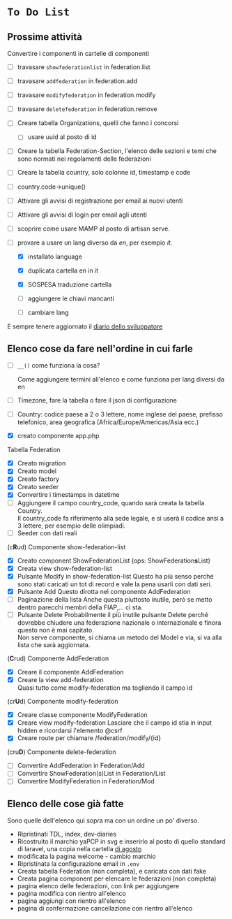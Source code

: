 # `To Do List`

## Prossime attività

Convertire i componenti in cartelle di componenti

- [ ] travasare `showfederationlist` in federation.list
- [ ] travasare `addfederation` in federation.add
- [ ] travasare `modifyfederation` in federation.modify
- [ ] travasare `deletefederation` in federation.remove

- [ ] Creare tabella Organizations, quelli che fanno i concorsi
  - [ ] usare uuid al posto di id

- [ ] Creare la tabella Federation-Section, l'elenco delle sezioni
e temi che sono normati nei regolamenti delle federazioni

- [ ] Creare la tabella country, solo colonne id, timestamp e code
- [ ] country.code->unique()
- [ ] Attivare gli avvisi di registrazione per email ai nuovi utenti
- [ ] Attivare gli avvisi di login per email agli utenti
- [ ] scoprire come usare MAMP al posto di artisan serve.

- [ ] provare a usare un lang diverso da *en*, per esempio *it*.
  - [x] installato language
  - [x] duplicata cartella en in it
  - [x] SOSPESA traduzione cartella
  - [ ] aggiungere le chiavi mancanti
  
  - [ ] cambiare lang

E sempre tenere aggiornato il [diario dello sviluppatore](./index.md)

## Elenco cose da fare nell'ordine in cui farle

- [ ] `__()` come funziona la cosa?

  Come aggiungere termini all'elenco e come funziona per lang diversi da en

- [ ] Timezone, fare la tabella o fare il json di configurazione
- [ ] Country: codice paese a 2 o 3 lettere, nome inglese del paese, prefisso telefonico,
area geografica (Africa/Europe/Americas/Asia ecc.)

- [x] creato componente app.php

Tabella Federation

- [x] Creato migration
- [x] Creato model
- [x] Creato factory
- [x] Creato seeder
- [x] Convertire i timestamps in datetime
- [ ] Aggiungere il campo country_code, quando sarà creata la tabella Country.  
Il country_code fa riferimento alla sede legale,
e si userà il codice ansi a 3 lettere, per esempio delle olimpiadi.
- [ ] Seeder con dati reali

(c**R**ud) Componente show-federation-list

- [x] Creato component ShowFederationList (ops: ShowFederation**s**List)
- [x] Creata view show-federation-list
- [x] Pulsante Modify in show-federation-list
  Questo ha più senso perché sono stati caricati
  un tot di record e vale la pena usarli con dati seri.
- [x] Pulsante Add
  Questo dirotta nel componente AddFederation
- [ ] Paginazione della lista
  Anche questa piuttosto inutile, però se
  metto dentro parecchi membri della FIAP,... ci sta.
- [ ] Pulsante Delete
  Probabilmente il più inutile pulsante Delete perché
  dovrebbe chiudere una federazione nazionale o internazionale
  e finora questo non è mai capitato.  
  Non serve componente, si chiama un metodo del Model e via,
  si va alla lista che sarà aggiornata.

(**C**rud) Componente AddFederation

- [x] Creare il componente AddFederation
- [x] Creare la view add-federation  
  Quasi tutto come modify-federation ma togliendo il campo id

(cr**U**d) Componente modify-federation

- [x] Creare classe componente ModifyFederation
- [x] Creare view modify-federation
  Lasciare che il campo id stia in input hidden
  e ricordarsi l'elemento @csrf
- [x] Creare route per chiamare /federation/modify/{id}

(cru**D**) Componente delete-federation

- [ ] Convertire AddFederation in Federation/Add  
- [ ] Convertire ShowFederation(s)List in Federation/List  
- [ ] Convertire ModifyFederation in Federation/Mod

## Elenco delle cose già fatte

Sono quelle dell'elenco qui sopra ma con un ordine un po' diverso.

- Ripristinati TDL, index, dev-diaries
- Ricostruito il marchio yaPCP in svg e inserirlo al posto di quello standard di laravel, una copia nella cartella [di agosto](./2025-08/)
- modificata la pagina welcome - cambio marchio
- Ripristinata la configurazione email in `.env`
- Creata tabella Federation (non completa), e caricata con dati fake
- Creata pagina component per elencare le federazioni (non completa)
- pagina elenco delle federazioni, con link per aggiungere
- pagina modifica con rientro all'elenco
- pagina aggiungi con rientro all'elenco
- pagina di confermazione cancellazione con rientro all'elenco
